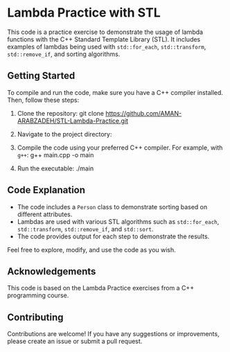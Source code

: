 # Lambda Practice with STL

This code is a practice exercise to demonstrate the usage of lambda functions with the C++ Standard Template Library (STL). 
It includes examples of lambdas being used with `std::for_each`, `std::transform`, `std::remove_if`, and sorting algorithms.

## Getting Started

To compile and run the code, make sure you have a C++ compiler installed. Then, follow these steps:

1. Clone the repository:
git clone https://github.com/AMAN-ARABZADEH/STL-Lambda-Practice.git

2. Navigate to the project directory:

3. Compile the code using your preferred C++ compiler. For example, with `g++`:
g++ main.cpp -o main

4. Run the executable:
./main


## Code Explanation

- The code includes a `Person` class to demonstrate sorting based on different attributes.
- Lambdas are used with various STL algorithms such as `std::for_each`, `std::transform`, `std::remove_if`, and `std::sort`.
- The code provides output for each step to demonstrate the results.


Feel free to explore, modify, and use the code as you wish.

## Acknowledgements

This code is based on the Lambda Practice exercises from a C++ programming course.

## Contributing

Contributions are welcome! If you have any suggestions or improvements, please create an issue or submit a pull request.

